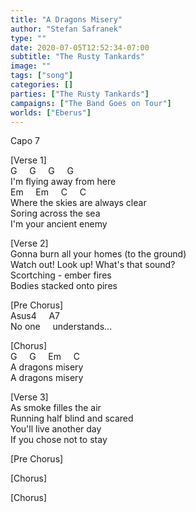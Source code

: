 ```yaml
---
title: "A Dragons Misery"
author: "Stefan Safranek"
type: ""
date: 2020-07-05T12:52:34-07:00
subtitle: "The Rusty Tankards"
image: ""
tags: ["song"]
categories: []
parties: ["The Rusty Tankards"]
campaigns: ["The Band Goes on Tour"]
worlds: ["Eberus"]
---
```


Capo 7

[Verse 1] <br>
G &nbsp; &nbsp; G &nbsp; &nbsp; G &nbsp; &nbsp; G <br>
I'm flying away from here <br>
Em &nbsp; &nbsp; Em &nbsp; &nbsp; C &nbsp; &nbsp; C <br>
Where the skies are always clear <br>
Soring across the sea <br>
I'm your ancient enemy

[Verse 2] <br>
Gonna burn all your homes (to the ground) <br>
Watch out! Look up! What's that sound? <br>
Scortching - ember fires <br>
Bodies stacked onto pires

[Pre Chorus] <br>
Asus4 &nbsp; &nbsp; A7<br>
No one &nbsp; &nbsp; understands...

[Chorus] <br>
G &nbsp; &nbsp; G &nbsp; &nbsp; Em &nbsp; &nbsp; C <br>
A dragons misery <br>
A dragons misery

[Verse 3] <br>
As smoke filles the air <br>
Running half blind and scared <br>
You'll live another day <br>
If you chose not to stay

[Pre Chorus]

[Chorus]

[Chorus]
